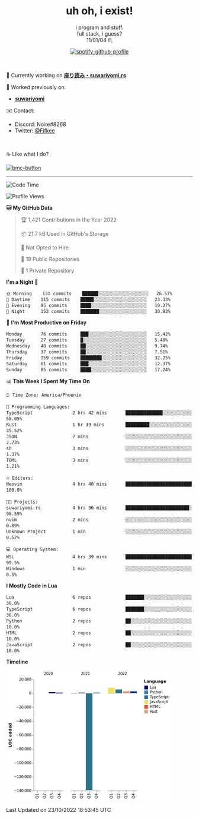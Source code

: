 <!--
**Nowaaru/nowaaru** is a ✨ _special_ ✨ repository because its `README.md` (this file) appears on your GitHub profile.

Here are some ideas to get you started:

- 🔭 I’m currently working on ...
- 🌱 I’m currently learning ...
- 👯 I’m looking to collaborate on ...
- 🤔 I’m looking for help with ...
- 💬 Ask me about ...
- 📫 How to reach me: ...
- 😄 Pronouns: ...
- ⚡ Fun fact: ...
-->

<h1 align="center"> uh oh, i exist!</h1>

<p align="center">
  i program and stuff.<br/>
  full stack, i guess?<br/>
  11/01/04 ♏ 
</p>

<!--
<p align="center">
╭──────────────────────────╮<br/>
│                        <a href="https://open.spotify.com/track/5iY3ZEHlQGFosdnROBDIg7?si=d7fd7fe8c7a747a1">Lavender</a>                      │<br/>
│               <a href="https://open.spotify.com/artist/6oeSQ4qmDQ7n89Rdt6tLLn?si=2773a05ce8b94a6c"><code>Rav</code></a>, <a href="https://open.spotify.com/artist/3vxcGARzVb3sETtt0Jxp7v?si=a4d26afacb46454f"><code>Kill Bill: The Rapper</code></a>               │<br/>
│             00:29 <a href="https://www.youtube.com/watch?v=dQw4w9WgXcQ">━━⬤</a>─────── 02:19              │<br/>
╰──────────────────────────╯<br/>
</p>
-->

<div align="center">

[![spotify-github-profile](https://spotify-github-profile.vercel.app/api/view?uid=fifkee&cover_image=true&theme=novatorem&bar_color=53b14f&bar_color_cover=true)](https://spotify-github-profile.vercel.app/api/view?uid=fifkee&redirect=true)

</div>
<br />

🦀 Currently working on **[座り読み・suwariyomi.rs](https://github.com/Nowaaru/suwariyomi.rs)**.

💫 Worked previously on: 
- **[suwariyomi](https://github.com/Nowaaru/suwariyomi)**



✉️ Contact:
- Discord: Noire#8268
- Twitter: <a href=https://twitter.com/@Fifkee>@Fifkee</a>

<br />

☕ Like what I do?

<a href="https://www.buymeacoffee.com/noire">
<img width="136" alt="bmc-button" src="https://user-images.githubusercontent.com/16274568/185726271-65d08167-e68c-49b1-bc12-8813b73cf0c0.png"></a>


---

<!--START_SECTION:waka-->
![Code Time](http://img.shields.io/badge/Code%20Time-247%20hrs%2039%20mins-blue)

![Profile Views](http://img.shields.io/badge/Profile%20Views-0-blue)

**🐱 My GitHub Data** 

> 🏆 1,421 Contributions in the Year 2022
 > 
> 📦 21.7 kB Used in GitHub's Storage 
 > 
> 🚫 Not Opted to Hire
 > 
> 📜 19 Public Repositories 
 > 
> 🔑 1 Private Repository 
 > 
**I'm a Night 🦉** 

```text
🌞 Morning    131 commits    ██████░░░░░░░░░░░░░░░░░░░   26.57% 
🌆 Daytime    115 commits    █████░░░░░░░░░░░░░░░░░░░░   23.33% 
🌃 Evening    95 commits     ████░░░░░░░░░░░░░░░░░░░░░   19.27% 
🌙 Night      152 commits    ███████░░░░░░░░░░░░░░░░░░   30.83%

```
📅 **I'm Most Productive on Friday** 

```text
Monday       76 commits     ███░░░░░░░░░░░░░░░░░░░░░░   15.42% 
Tuesday      27 commits     █░░░░░░░░░░░░░░░░░░░░░░░░   5.48% 
Wednesday    48 commits     ██░░░░░░░░░░░░░░░░░░░░░░░   9.74% 
Thursday     37 commits     ██░░░░░░░░░░░░░░░░░░░░░░░   7.51% 
Friday       159 commits    ████████░░░░░░░░░░░░░░░░░   32.25% 
Saturday     61 commits     ███░░░░░░░░░░░░░░░░░░░░░░   12.37% 
Sunday       85 commits     ████░░░░░░░░░░░░░░░░░░░░░   17.24%

```


📊 **This Week I Spent My Time On** 

```text
⌚︎ Time Zone: America/Phoenix

💬 Programming Languages: 
TypeScript               2 hrs 42 mins       ██████████████░░░░░░░░░░░   58.05% 
Rust                     1 hr 39 mins        █████████░░░░░░░░░░░░░░░░   35.52% 
JSON                     7 mins              ░░░░░░░░░░░░░░░░░░░░░░░░░   2.73% 
sh                       3 mins              ░░░░░░░░░░░░░░░░░░░░░░░░░   1.37% 
TOML                     3 mins              ░░░░░░░░░░░░░░░░░░░░░░░░░   1.21%

🔥 Editors: 
Neovim                   4 hrs 40 mins       █████████████████████████   100.0%

🐱‍💻 Projects: 
suwariyomi.rs            4 hrs 36 mins       ████████████████████████░   98.59% 
nvim                     2 mins              ░░░░░░░░░░░░░░░░░░░░░░░░░   0.89% 
Unknown Project          1 min               ░░░░░░░░░░░░░░░░░░░░░░░░░   0.52%

💻 Operating System: 
WSL                      4 hrs 39 mins       █████████████████████████   99.5% 
Windows                  1 min               ░░░░░░░░░░░░░░░░░░░░░░░░░   0.5%

```

**I Mostly Code in Lua** 

```text
Lua                      6 repos             ███████░░░░░░░░░░░░░░░░░░   30.0% 
TypeScript               6 repos             ███████░░░░░░░░░░░░░░░░░░   30.0% 
Python                   2 repos             ██░░░░░░░░░░░░░░░░░░░░░░░   10.0% 
HTML                     2 repos             ██░░░░░░░░░░░░░░░░░░░░░░░   10.0% 
JavaScript               2 repos             ██░░░░░░░░░░░░░░░░░░░░░░░   10.0%

```


**Timeline**

![Chart not found](https://raw.githubusercontent.com/Nowaaru/Nowaaru/main/charts/bar_graph.png) 


 Last Updated on 23/10/2022 18:53:45 UTC
<!--END_SECTION:waka-->

<!--
[![Nowaaru's GitHub stats](https://github-readme-stats.vercel.app/api?username=Nowaaru&theme=dracula&show_icons=true)](https://github.com/anuraghazra/github-readme-stats)

[![Top Langs](https://github-readme-stats.vercel.app/api/top-langs/?username=Nowaaru&layout=compact&theme=dracula)](https://github.com/anuraghazra/github-readme-stats)
-->
